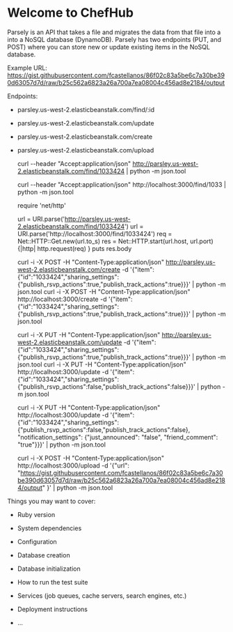 # Welcome to ChefHub

Parsely is an API that takes a file and migrates the data from that file into a into a NoSQL database (DynamoDB).
Parsely has two endpoints (PUT, and POST) where you can store new or update existing items in the NoSQL
database.

Example URL: https://gist.githubusercontent.com/fcastellanos/86f02c83a5be6c7a30be390d63057d7d/raw/b25c562a6823a26a700a7ea08004c456ad8e2184/output

Endpoints:

  * parsley.us-west-2.elasticbeanstalk.com/find/:id
  
  * parsley.us-west-2.elasticbeanstalk.com/update
  
  * parsley.us-west-2.elasticbeanstalk.com/create

  * parsley.us-west-2.elasticbeanstalk.com/upload
  
    curl --header "Accept:application/json" http://parsley.us-west-2.elasticbeanstalk.com/find/1033424 | python -m json.tool
  
    curl --header "Accept:application/json" http://localhost:3000/find/1033 | python -m json.tool
  
    require 'net/http'

    url = URI.parse('http://parsley.us-west-2.elasticbeanstalk.com/find/1033424')
    url = URI.parse('http://localhost:3000/find/1033424')
    req = Net::HTTP::Get.new(url.to_s)
    res = Net::HTTP.start(url.host, url.port) {|http|
      http.request(req)
    }
    puts res.body
    
    
    
    curl -i -X POST -H "Content-Type:application/json" http://parsley.us-west-2.elasticbeanstalk.com/create -d '{"item":{"id":"1033424","sharing_settings":{"publish_rsvp_actions":true,"publish_track_actions":true}}}' | python -m json.tool
    curl -i -X POST -H "Content-Type:application/json" http://localhost:3000/create -d '{"item":{"id":"1033424","sharing_settings":{"publish_rsvp_actions":true,"publish_track_actions":true}}}' | python -m json.tool
    
    curl -i -X PUT -H "Content-Type:application/json" http://parsley.us-west-2.elasticbeanstalk.com/update -d '{"item":{"id":"1033424","sharing_settings":{"publish_rsvp_actions":true,"publish_track_actions":true}}}' | python -m json.tool
    curl -i -X PUT -H "Content-Type:application/json" http://localhost:3000/update -d '{"item":{"id":"1033424","sharing_settings":{"publish_rsvp_actions":false,"publish_track_actions":false}}}' | python -m json.tool
    
    
    curl -i -X PUT -H "Content-Type:application/json" http://localhost:3000/update -d '{"item":{"id":"1033424","sharing_settings":{"publish_rsvp_actions":false,"publish_track_actions":false}, "notification_settings": {"just_announced": "false", "friend_comment": "true"}}}' | python -m json.tool
    
    
    curl -i -X POST -H "Content-Type:application/json" http://localhost:3000/upload -d '{"url": "https://gist.githubusercontent.com/fcastellanos/86f02c83a5be6c7a30be390d63057d7d/raw/b25c562a6823a26a700a7ea08004c456ad8e2184/output" }' | python -m json.tool

Things you may want to cover:

* Ruby version

* System dependencies

* Configuration

* Database creation

* Database initialization

* How to run the test suite

* Services (job queues, cache servers, search engines, etc.)

* Deployment instructions

* ...
